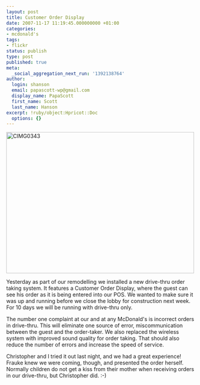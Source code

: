 ```yaml
---
layout: post
title: Customer Order Display
date: 2007-11-17 11:19:45.000000000 +01:00
categories:
- mcdonald's
tags:
- flickr
status: publish
type: post
published: true
meta:
  _social_aggregation_next_run: '1392138764'
author:
  login: shanson
  email: papascott-wp@gmail.com
  display_name: PapaScott
  first_name: Scott
  last_name: Hanson
excerpt: !ruby/object:Hpricot::Doc
  options: {}
---
```

<p><a href="http://www.flickr.com/photos/51035717986@N01/2037810086" title="View 'CIMG0343' on Flickr.com"><img src="http://farm3.static.flickr.com/2205/2037810086_eacbbb935c.jpg" alt="CIMG0343" border="0" width="500" height="375" /></a></p>
<p>Yesterday as part of our remodelling we installed a new drive-thru order taking system. It features a Customer Order Display, where the guest can see his order as it is being entered into our POS. We wanted to make sure it was up and running before we close the lobby for construction next week. For 10 days we will be running with drive-thru only.</p>
<p>The number one complaint at our and at any McDonald's is incorrect orders in drive-thru. This will eliminate one source of error, miscommunication between the guest and the order-taker. We also replaced the wireless system with improved sound quality for order taking. That should also reduce the number of errors and increase the speed of service. </p>
<p>Christopher and I tried it out last night, and we had a great experience! Frauke knew we were coming, though, and presented the order herself. Normally children do not get a kiss from their mother when receiving orders in our drive-thru, but Christopher did. :-)</p>
